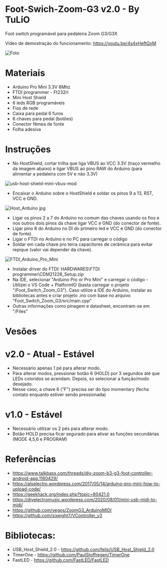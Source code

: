 # Foot-Swich-Zoom-G3 v2.0 - By TuLiO
 Foot switch programável para pedaleira Zoom G3/G3X
 
 Video de demostração do funcionamento: https://youtu.be/4s4xHeftQxM
 
 ![Foto](https://user-images.githubusercontent.com/39657511/115471423-5852df00-a20e-11eb-9cc1-b21aef2c4f86.png)
 
 # Materiais
 - Arduino Pro Mini 3.3V 8Mhz
 - FTDI programmer - Ft232rl
 - Mini Host Shield
 - 6 leds RGB programáveis
 - Fios de rede
 - Caixa para pedal 6 furos
 - 6 chaves para pedal (botões)
 - Conector fêmea de fonte
 - Folha adesiva
 
 # Instruções
- No HostShield, cortar trilha que liga VBUS ao VCC 3.3V  (traço vermelho da imagem abaixo) e ligar VBUS ao pino RAW do Arduino (para alimentar a pedaleira com 5V e não 3.3V)

![usb-host-shield-mini-vbus-mod](https://user-images.githubusercontent.com/39657511/115169232-d8086e80-a093-11eb-8dc7-eab545d5dd18.jpg)
- Encaixar o Arduino sobre o HostShield e soldar os pinos 9 a 13, RST, VCC e GND.

![Host_Arduino jpg](https://user-images.githubusercontent.com/39657511/115168876-cc687800-a092-11eb-8ee1-01b8fb302477.png)
- Ligar os pinos 2 a 7 do Arduino no comum das chaves usando os fios e nos outros dois pinos da chave ligar VCC e GND (do conector de fonte).
- Ligar pino 8 do Arduino no DI do primeiro led e VCC e GND (do conector de fonte).
- Ligar o FTDI no Arduino e no PC para carregar o código
- Soldar em cada chave pro terra capacitores de cerâmica para evitar repique (valor vai depender da chave).

![FTDI_Arduino_Pro_Mini](https://user-images.githubusercontent.com/39657511/115168754-57953e00-a092-11eb-9f70-8a057418d2eb.png)
- Instalar driver do FTDI: HARDWARES\FTDI programmer\CDM21228_Setup.zip
- Na IDE, selecionar "Arduino Pro or Pro Mini" e carregar o código - Utilizei o VS Code + PlatformIO (basta carregar o projeto "/Foot_Switch_Zoom_G3"). Caso utilize a IDE do Arduino, instalar as bibliotecas antes e criar projeto .ino com base no arquivo "Foot_Switch_Zoom_G3/src/main.cpp"
- Outras informações como pinagem e datasheet, encontram-se em "/Files"

# Vesões
 # v2.0 - Atual - Estável

 - Necessário apenas 1 pé para alterar modo.
 - Para alterar modos, pressionar botão 6 (HOLD) por 3 segundos até que LEDs coloridos se acendam. Depois, só selecionar a função/modo desejado.
 - Nesse caso, a chave 6 ("F") precisa ser do tipo momentary (fecha contato enquanto estiver sendo pressionada)

 # v1.0 - Estável

 - Necessário utilizar os 2 pés para alterar modo. 
 - Botão HOLD precisa ficar segurado para ativar as funções secundárias (MODE 4,5,6 e PROGRAM)

# Referências
 - https://www.talkbass.com/threads/diy-zoom-b3-g3-foot-controller-android-app.1160429/
 - https://alselectro.wordpress.com/2017/05/14/arduino-pro-mini-how-to-upload-code/
 - https://geekhack.org/index.php?topic=80421.0
 - https://diyelectromusic.wordpress.com/2020/08/01/mini-usb-midi-to-midi/
 - https://github.com/vegos/ZoomG3_ArduinoMIDI
 - https://github.com/sixeight7/VController_v3

# Bibliotecas:
- USB_Host_Shield_2.0 - https://github.com/felis/USB_Host_Shield_2.0
- TimerOne - https://github.com/PaulStoffregen/TimerOne
- FastLED - https://github.com/FastLED/FastLED
